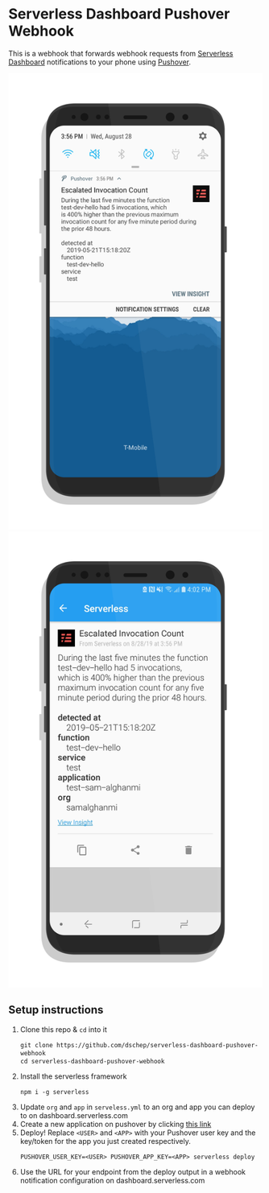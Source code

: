 # Serverless Dashboard Pushover Webhook

This is a webhook that forwards webhook requests from
[Serverless Dashboard](https://dashboard.serverless.com)
notifications to your phone using [Pushover](https://pushover.net).

![Screenshot of a push notification](./screenshot2.png)
![Screenshot of a notification in Pushover](./screenshot1.png)


## Setup instructions
1. Clone this repo & `cd` into it
   ```shell
   git clone https://github.com/dschep/serverless-dashboard-pushover-webhook
   cd serverless-dashboard-pushover-webhook
   ```
1. Install the serverless framework
   ```shell
   npm i -g serverless
   ```
1. Update `org` and `app` in `serveless.yml` to an org and app you can deploy
   to on dashboard.serverless.com
1. Create a new application on pushover by clicking [this link](https://pushover.net/apps/build)
1. Deploy! Replace `<USER>` and `<APP>` with your Pushover user key and the
   key/token for the app you just created respectively.
   ```shell
   PUSHOVER_USER_KEY=<USER> PUSHOVER_APP_KEY=<APP> serverless deploy
   ```
1. Use the URL for your endpoint from the deploy output in a webhook notification
   configuration on dashboard.serverless.com
